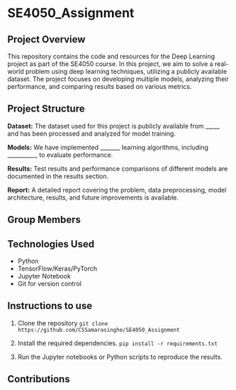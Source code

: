 # SE4050_Assignment

## Project Overview
This repository contains the code and resources for the Deep Learning project as part of the SE4050 course. In this project, we aim to solve a real-world problem using deep learning techniques, utilizing a publicly available dataset. The project focuses on developing multiple models, analyzing their performance, and comparing results based on various metrics.

## Project Structure
**Dataset:**   The dataset used for this project is publicly available from _____ and has been processed and analyzed for model training.

**Models:**   We have implemented _______ learning algorithms, including __________, to evaluate performance.

**Results:**   Test results and performance comparisons of different models are documented in the results section.

**Report:**   A detailed report covering the problem, data preprocessing, model architecture, results, and future improvements is available.

## Group Members

## Technologies Used
* Python
* TensorFlow/Keras/PyTorch
* Jupyter Notebook
* Git for version control

## Instructions to use
1. Clone the repository
   ``git clone https://github.com/CSSamarasinghe/SE4050_Assignment``

2. Install the required dependencies.
  ``pip install -r requirements.txt``

3. Run the Jupyter notebooks or Python scripts to reproduce the results.

## Contributions
